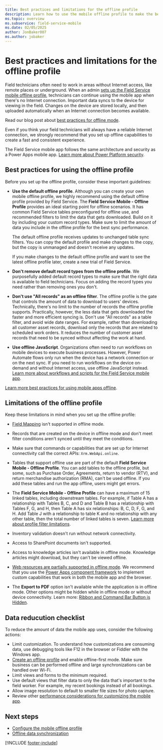 ```yaml
---
title: Best practices and limitations for the offline profile
description: Learn how to use the mobile offline profile to make the best use of the Field Service mobile app when your field technicians don't have Internet access.
ms.topic: overview
ms.subservice: field-service-mobile
ms.date: 02/05/2025
author: JonBaker007
ms.author: jobaker
---
```


# Best practices and limitations for the offline profile

Field technicians often need to work in areas without Internet access, like remote places or underground. When an admin [sets up the Field Service mobile offline profile](set-up-offline-profile.md), technicians can continue using the mobile app when there's no Internet connection. Important data syncs to the device for viewing in the field. Changes on the device are stored locally, and then uploaded automatically when an Internet connection becomes available.

Read our blog post about [best practices for offline mode](https://cloudblogs.microsoft.com/dynamics365/administrator/2023/11/06/best-practices-for-offline-mode-in-the-field-service-mobile-app-part-1/).

Even if you think your field technicians will always have a reliable Internet connection, we strongly recommend that you set up offline capabilities to create a fast and consistent experience.

The Field Service mobile app follows the same architecture and security as a Power Apps mobile app. [Learn more about Power Platform security](/power-platform/admin/security/overview#the-application-and-data-on-the-device).

## Best practices for using the offline profile

Before you set up the offline profile, consider these important guidelines:

- **Use the default offline profile**. Although you can create your own mobile offline profile, we highly recommend using the default offline profile provided by Field Service. The **Field Service Mobile - Offline Profile** provides an ideal starting point for offline scenarios. It has common Field Service tables preconfigured for offline use, and recommended filters to limit the data that gets downloaded. Build on it by including your custom record types. Make sure to limit the amount of data you include in the offline profile for the best sync performance.

  The default offline profile receives updates to unchanged table sync filters. You can copy the default profile and make changes to the copy, but the copy is unmanaged and doesn't receive any updates.

  If you make changes to the default offline profile and want to see the latest offline profile later, create a new trial of Field Service.

- **Don't remove default record types from the offline profile**. We purposefully added default record types to make sure that the right data is available to field technicians. Focus on adding the record types you need rather than removing ones you don't.

- **Don't use "All records" as an offline filter**. The offline profile is the gate that controls the amount of data to download to users' devices. Technically, there's no limit to the number of records the offline profile supports. Practically, however, the less data that gets downloaded the faster and more efficient syncing is. Don't use "All records" as a table filter, and avoid wide date ranges. For example, rather than downloading all customer asset records, download only the records that are related to scheduled work orders. It reduces the number of customer asset records that need to be synced without affecting the work at hand.

- **Use offline JavaScript**. Organizations often need to run workflows on mobile devices to execute business processes. However, Power Automate flows only run when the device has a network connection or on the next sync. If you need to run workflows on the device on-demand and without Internet access, use offline JavaScript instead. [Learn more about workflows and scripts for the Field Service mobile app](automate-business-processes.md).

[Learn more best practices for using mobile apps offline](/power-apps/mobile/mobile-offline-guidelines).

## Limitations of the offline profile

Keep these limitations in mind when you set up the offline profile:

- [Field Mapping](/power-apps/maker/data-platform/map-entity-fields) isn't supported in offline mode.

- Records that are created on the device in offline mode and don't meet filter conditions aren't synced until they meet the conditions.

- Make sure that commands or capabilities that are set up for Internet connectivity call the correct APIs: `Xrm.WebApi.online`.

- Tables that support offline use are part of the default **Field Service Mobile - Offline Profile**. You can add tables to the offline profile, but some, such as Purchase Order, Agreements, return to vendor (RTV), and return merchandise authorization (RMA), can't be used offline. If you add these tables and run the app offline, users might get errors.

- The **Field Service Mobile - Offline Profile** can have a maximum of 15 linked tables, including downstream tables. For example, if Table A has a relationship with Tables B, C, and D and Table B has a relationship with Tables F, G, and H, then Table A has six relationships: B, C, D, F, G, and H. Add Table J with a relationship to table K and no relationship with any other table, then the total number of linked tables is seven. [Learn more about profile filter limitations](/power-apps/mobile/offline-limitations#profile-filters-limitations).

- Inventory validation doesn't run without network connectivity.

- Access to SharePoint documents isn't supported.

- Access to knowledge articles isn't available in offline mode. Knowledge articles might download, but they can't be viewed offline.

- [Web resources are partially supported in offline mode](/power-apps/mobile/offline-limitations). We recommend that you use the [Power Apps component framework](/powerapps/developer/component-framework/overview) to implement custom capabilities that work in both the mobile app and the browser.

- The **Export to PDF** option isn't available while the application is in offline mode. Other options might be hidden while in offline mode or without device connectivity. Learn more: [Ribbon and Command Bar Button is Hidden](/troubleshoot/power-platform/power-apps/create-and-use-apps/ribbon-issues-button-hidden).

## Data reducution checklist

To reduce the amount of data the mobile app uses, consider the following actions:

- Limit customization. To understand how customizations are consuming data, use debugging tools like F12 in the browser or Fiddler with the Windows app.
- [Create an offline profile](/dynamics365/field-service/mobile/set-up-offline-profile) and enable offline-first mode. Make sure business can be performed offline and large synchronizations can be handled over Wi-Fi.
- Limit views and forms to the minimum required.
- Use default views that filter data to only the data that's important to the field worker. For example, my recent bookings instead of all bookings.
- Allow image resolution to default to smaller file sizes for photo capture.
- Review other [performance considerations for customizing the mobile app](/dynamics365/field-service/mobile/improve-mobile-performance).

## Next steps

- [Configure the mobile offline profile](set-up-offline-profile.md)
- [Offline data synchronization](offline-data-sync.md)

[!INCLUDE [footer-include](../../includes/footer-banner.md)]
